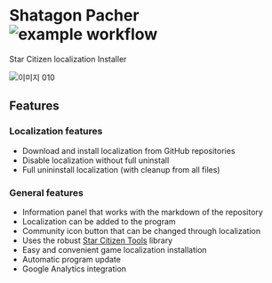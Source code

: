 # Shatagon Pacher ![example workflow](https://github.com/sckorea/shatagon/actions/workflows/publish.yml/badge.svg)
Star Citizen localization Installer

![이미지 010](https://user-images.githubusercontent.com/11701767/110320126-32ed8580-8053-11eb-9930-0b99086ba76e.png)  

## Features
### Localization features
- Download and install localization from GitHub repositories
- Disable localization without full uninstall
- Full unininstall localization (with cleanup from all files)

### General features
- Information panel that works with the markdown of the repository
- Localization can be added to the program
- Community icon button that can be changed through localization
- Uses the robust [Star Citizen Tools](https://github.com/h0useRus/StarCitizen) library
- Easy and convenient game localization installation
- Automatic program update
- Google Analytics integration
